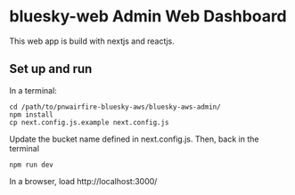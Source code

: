 # bluesky-web Admin Web Dashboard

This web app is build with nextjs and reactjs.

## Set up and run

In a terminal:

    cd /path/to/pnwairfire-bluesky-aws/bluesky-aws-admin/
    npm install
    cp next.config.js.example next.config.js

Update the bucket name defined in next.config.js.  Then, back in the
terminal

    npm run dev

In a browser, load http://localhost:3000/
